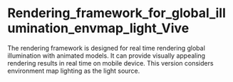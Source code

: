 # Rendering_framework_for_global_illumination_envmap_light_Vive
 The rendering framework is designed for real time rendering global illumination with animated models. It can provide visually appealing rendering results in real time on mobile device. This version considers environment map lighting as the light source.
